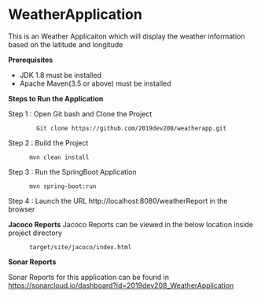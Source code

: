 # WeatherApplication

  This is an Weather Applicaiton which will display the weather information based on the latitude and longitude
 
 <b>Prerequisites </b>
 
<ul>
  <li>JDK 1.8 must be installed </li>
  <li>Apache Maven(3.5 or above) must be installed  </li>
</ul>  

<b>Steps to Run the Application</b>

Step 1 : Open Git bash and Clone the Project 

            Git clone https://github.com/2019dev208/weatherapp.git

Step 2 : Build the Project          

          mvn clean install

Step 3 : Run the SpringBoot Application

          mvn spring-boot:run      

Step 4  : Launch  the URL http://localhost:8080/weatherReport in the browser

<b> Jacoco Reports</b>
    Jacoco Reports can be viewed in the below location inside project directory
    
          target/site/jacoco/index.html
<b>Sonar Reports </b>

   Sonar Reports for this application can be found in 
  https://sonarcloud.io/dashboard?id=2019dev208_WeatherApplication
  
  
